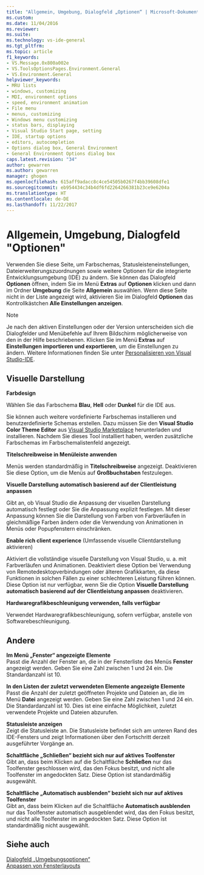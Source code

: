 ```yaml
---
title: "Allgemein, Umgebung, Dialogfeld „Optionen“ | Microsoft-Dokumentation"
ms.custom: 
ms.date: 11/04/2016
ms.reviewer: 
ms.suite: 
ms.technology: vs-ide-general
ms.tgt_pltfrm: 
ms.topic: article
f1_keywords:
- VS.Message.0x800a002e
- VS.ToolsOptionsPages.Environment.General
- VS.Environment.General
helpviewer_keywords:
- MRU lists
- windows, customizing
- MDI, environment options
- speed, environment animation
- File menu
- menus, customizing
- Windows menu customizing
- status bars, displaying
- Visual Studio Start page, setting
- IDE, startup options
- editors, autocompletion
- Options dialog box, General Environment
- General Environment Options dialog box
caps.latest.revision: "34"
author: gewarren
ms.author: gewarren
manager: ghogen
ms.openlocfilehash: 615aff9adacc8c4ce54505b0267f4bb39608dfe1
ms.sourcegitcommit: eb954434c34b4df6fd2264266381b23ce9e6204a
ms.translationtype: HT
ms.contentlocale: de-DE
ms.lasthandoff: 11/22/2017
---
```

# <a name="general-environment-options-dialog-box"></a>Allgemein, Umgebung, Dialogfeld "Optionen"

Verwenden Sie diese Seite, um Farbschemas, Statusleisteneinstellungen, Dateierweiterungszuordnungen sowie weitere Optionen für die integrierte Entwicklungsumgebung (IDE) zu ändern. Sie können das Dialogfeld **Optionen** öffnen, indem Sie im Menü **Extras** auf **Optionen** klicken und dann im Ordner **Umgebung** die Seite **Allgemein** auswählen. Wenn diese Seite nicht in der Liste angezeigt wird, aktivieren Sie im Dialogfeld **Optionen** das Kontrollkästchen **Alle Einstellungen anzeigen**.

> [!NOTE]
> Je nach den aktiven Einstellungen oder der Version unterscheiden sich die Dialogfelder und Menübefehle auf Ihrem Bildschirm möglicherweise von den in der Hilfe beschriebenen. Klicken Sie im Menü **Extras** auf **Einstellungen importieren und exportieren**, um die Einstellungen zu ändern. Weitere Informationen finden Sie unter [Personalisieren von Visual Studio-IDE](../../ide/personalizing-the-visual-studio-ide.md).

## <a name="visual-experience"></a>Visuelle Darstellung

**Farbdesign**

Wählen Sie das Farbschema **Blau**, **Hell** oder **Dunkel** für die IDE aus.

Sie können auch weitere vordefinierte Farbschemas installieren und benutzerdefinierte Schemas erstellen. Dazu müssen Sie den **Visual Studio Color Theme Editor** aus [Visual Studio Marketplace](https://marketplace.visualstudio.com/items?itemName=VisualStudioProductTeam.VisualStudio2017ColorThemeEditor) herunterladen und installieren. Nachdem Sie dieses Tool installiert haben, werden zusätzliche Farbschemas im Farbschemalistenfeld angezeigt.

**Titelschreibweise in Menüleiste anwenden**

Menüs werden standardmäßig in **Titelschreibweise** angezeigt. Deaktivieren Sie diese Option, um die Menüs auf **Großbuchstaben** festzulegen.

**Visuelle Darstellung automatisch basierend auf der Clientleistung anpassen**

Gibt an, ob Visual Studio die Anpassung der visuellen Darstellung automatisch festlegt oder Sie die Anpassung explizit festlegen. Mit dieser Anpassung können Sie die Darstellung von Farben von Farbverläufen in gleichmäßige Farben ändern oder die Verwendung von Animationen in Menüs oder Popupfenstern einschränken.

**Enable rich client experience** (Umfassende visuelle Clientdarstellung aktivieren)

Aktiviert die vollständige visuelle Darstellung von Visual Studio, u. a. mit Farbverläufen und Animationen. Deaktiviert diese Option bei Verwendung von Remotedesktopverbindungen oder älteren Grafikkarten, da diese Funktionen in solchen Fällen zu einer schlechteren Leistung führen können. Diese Option ist nur verfügbar, wenn Sie die Option **Visuelle Darstellung automatisch basierend auf der Clientleistung anpassen** deaktivieren.

**Hardwaregrafikbeschleunigung verwenden, falls verfügbar**

Verwendet Hardwaregrafikbeschleunigung, sofern verfügbar, anstelle von Softwarebeschleunigung.

## <a name="other"></a>Andere

**Im Menü „Fenster“ angezeigte Elemente**  
Passt die Anzahl der Fenster an, die in der Fensterliste des Menüs **Fenster** angezeigt werden. Geben Sie eine Zahl zwischen 1 und 24 ein. Die Standardanzahl ist 10.

**In den Listen der zuletzt verwendeten Elemente angezeigte Elemente**  
Passt die Anzahl der zuletzt geöffneten Projekte und Dateien an, die im Menü **Datei** angezeigt werden. Geben Sie eine Zahl zwischen 1 und 24 ein. Die Standardanzahl ist 10. Dies ist eine einfache Möglichkeit, zuletzt verwendete Projekte und Dateien abzurufen.

**Statusleiste anzeigen**  
Zeigt die Statusleiste an. Die Statusleiste befindet sich am unteren Rand des IDE-Fensters und zeigt Informationen über den Fortschritt derzeit ausgeführter Vorgänge an.

**Schaltfläche „Schließen“ bezieht sich nur auf aktives Toolfenster**  
Gibt an, dass beim Klicken auf die Schaltfläche **Schließen** nur das Toolfenster geschlossen wird, das den Fokus besitzt, und nicht alle Toolfenster im angedockten Satz. Diese Option ist standardmäßig ausgewählt.

**Schaltfläche „Automatisch ausblenden“ bezieht sich nur auf aktives Toolfenster**  
Gibt an, dass beim Klicken auf die Schaltfläche **Automatisch ausblenden** nur das Toolfenster automatisch ausgeblendet wird, das den Fokus besitzt, und nicht alle Toolfenster im angedockten Satz. Diese Option ist standardmäßig nicht ausgewählt.

## <a name="see-also"></a>Siehe auch

[Dialogfeld „Umgebungsoptionen“](../../ide/reference/environment-options-dialog-box.md)  
[Anpassen von Fensterlayouts](../../ide/customizing-window-layouts-in-visual-studio.md)